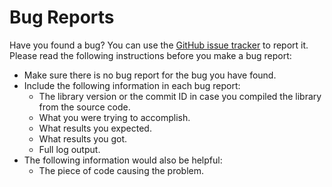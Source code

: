 # Bug Reports #

Have you found a bug? You can use the [GitHub issue tracker](https://github.com/operutka/jlibav/issues) to report it. Please read the following instructions before you make a bug report:

  * Make sure there is no bug report for the bug you have found.
  * Include the following information in each bug report:
    * The library version or the commit ID in case you compiled the library from the source code.
    * What you were trying to accomplish.
    * What results you expected.
    * What results you got.
    * Full log output.
  * The following information would also be helpful:
    * The piece of code causing the problem.